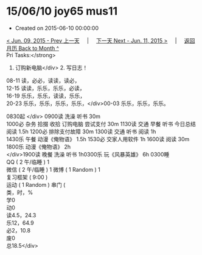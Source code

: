 # 15/06/10 joy65 mus11

* Created on 2015-06-10 00:00:00

[&lt; Jun. 09, 2015 - Prev 上一天](d09.md)     \|     [下一天 Next - Jun. 11, 2015 &gt;](d11.md)     \|     [返回月历 Back to Month ^](index.md)   
Pri Tasks:&lt;/strong&gt;  
1. 订购新电脑&lt;/div&gt; 2. 写日志！  
   
   
08-11 读，必必，读读，读必，  
12-15 读读，乐乐，乐乐，必读，  
16-19 乐乐，乐乐，读读，乐乐，  
20-23 乐乐，乐乐，乐乐，乐乐，&lt;/div&gt;00-03 乐乐，乐乐，乐乐。  
  
0830起 &lt;/div&gt; 0900读 洗澡 听书 30m  
1000必 杂务 拾掇 收拾 订购电脑 尝试支付 30m 1130读 交通 早餐 听书 今日总结 阅读 1.5h 1200必 排除支付故障 30m 1300读 交通 听书 阅读 1h   
 1430乐 午餐 动漫《俺物语》 1.5h 1530必 交家人用软件 1h 1600读 阅读 30m 1800乐 动漫《俺物语》 2h  
&lt;/div&gt;1900读 晚餐 洗澡 听书 1h0300乐 玩《风暴英雄》 6h 0300睡   
 QQ \( 2 午/临睡 \) 1  
微信 \( 2 午/临睡 \) 1 微博 \( 1 Random \) 1   
 复习框架 \( 9:00 \)  
 运动 \( 1 Random \) 串门 \(   
类，时，%  
学0  
动0  
读4.5，24.3  
乐12，64.9  
必2，10.8  
废0  
总18.5&lt;/div&gt;

